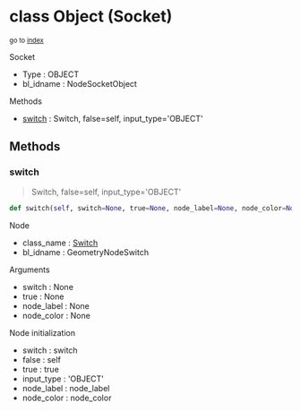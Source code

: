 # class Object (Socket)

<sub>go to [index](/docs/index.md)</sub>

Socket
 - Type : OBJECT
 - bl_idname : NodeSocketObject

Methods
 - [switch](#switch) : Switch, false=self, input_type='OBJECT'

## Methods

### switch

> Switch, false=self, input_type='OBJECT'

``` python
def switch(self, switch=None, true=None, node_label=None, node_color=None):
```
Node
 - class_name : [Switch](/docs/GeoNodes_classes/Switch.md)
 - bl_idname : GeometryNodeSwitch

Arguments
 - switch : None
 - true : None
 - node_label : None
 - node_color : None

Node initialization
 - switch : switch
 - false : self
 - true : true
 - input_type : 'OBJECT'
 - node_label : node_label
 - node_color : node_color
